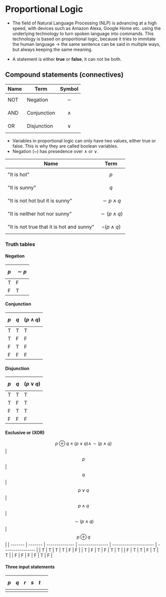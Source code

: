# Proportional Logic

- The field of Natural Language Processing (NLP) is advancing at a high speed, with devices such as Amazon Alexa, Google Home etc. using the underlying technology to turn spoken language into commands. This technology is based on proportional logic, because it tries to immitate the human language -> the same sentence can be said in multiple ways, but always keeping the same meaning. 

- A statement is either **true** or **false**, it can not be both. 

## Compound statements (connectives)

| Name | Term        | Symbol         |
| ---- | ----------- | -------------- |
| NOT  | Negation    | $$ \sim  $$    |
| AND  | Conjunction | $$  \wedge  $$ |
| OR   | Disjunction | $$  \lor  $$   |

- Variables in proportional logic can only have two values, either true or false. This is why they are called boolean variables.
- Negation (~) has presedence over ∧ or ∨.

| Name                                      | Term            |
| ----------------------------------------- | --------------- |
| "It is hot"                               | $$ p $$         |
| "It is sunny"                             | $$ q $$         |
| "It is not hot but it is sunny"           | $$ \sim p∧q $$  |
| "It is neither hot nor sunny"             | $$ \sim(p∧q) $$ |
| "It is not true that it is hot and sunny" | $$ \neg(p∧q) $$ |


### Truth tables

#### Negation
| $$ p $$ | $$ \sim p $$ |
| ------- | ------------ |
| T       | F            |
| F       | T            |

#### Conjunction
| $$ p $$ | $$  q $$ | $$ (p \land q) $$ |
| ------- | -------- | ----------------- |
| T       | T        | T                 |
| T       | F        | F                 |
| F       | T        | F                 |
| F       | F        | F                 |

#### Disjunction
| $$ p $$ | $$ q $$ | $$ (p \lor q)  $$ |
| ------- | ------- | ----------------- |
| T       | T       | T                 |
| T       | F       | T                 |
| F       | T       | T                 |
| F       | F       | F                 |

#### Exclusive or (XOR)
$$ p \oplus q \equiv (p \lor q ) \land \sim(p \land q) $$ 
| $$ p $$ | $$ q $$ | $$ p \lor q $$ | $$ p \land q $$ | $$ \sim(p \land q) $$ | $$ p \oplus q $$ |
| ------- | ------- | -------------- | --------------- | --------------------- | ---------------- |
| T       | T       | T              | T               | F                     | F                |
| T       | F       | T              | F               | T                     | T                |
| F       | T       | T              | F               | T                     | T                |
| F       | F       | F              | F               | T                     | F                |

#### Three input statements

| $$ p $$ | $$ q $$ | $$ r $$ | $$ s $$ | $$ t $$ |     |
| ------- | ------- | ------- | ------- | ------- | --- |
|         |         |         |         |         |     |